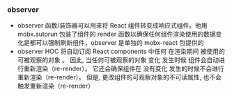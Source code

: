 ### observer
- observer 函数/装饰器可以用来将 React 组件转变成响应式组件。他用 mobx.autorun 包装了组件的 render 函数以确保任何组件渲染使用的数据变化是都可以强制刷新组件，observer 是单独的 mobx-react 包提供的
- observer HOC 将自动订阅 React components 中任何 在渲染期间 被使用的 可被观察的对象 。 因此, 当任何可被观察的对象 变化 发生时候 组件会自动进行重新渲染（re-render）。 它还会确保组件在 没有变化 发生的时候不会进行重新渲染（re-render）。 但是, 更改组件的可观察对象的不可读属性, 也不会触发重新渲染（re-render）